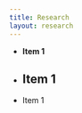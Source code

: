 ```yaml
---
title: Research
layout: research
---
```


<!-- Here I will write a summary of my papers. Also a short description of research interests -->



* **Item 1**

* ## Item 1

* Item 1  